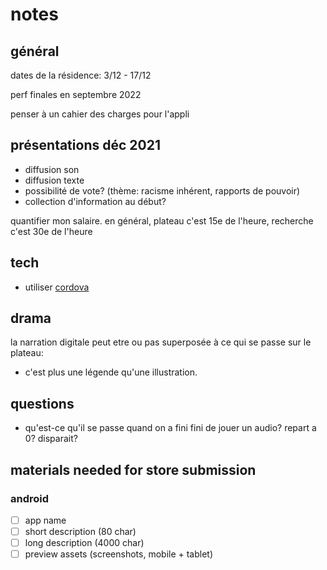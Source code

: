 # notes

## général

dates de la résidence: 3/12 - 17/12

perf finales en septembre 2022

penser à un cahier des charges pour l'appli

## présentations déc 2021

- diffusion son
- diffusion texte
- possibilité de vote? (thème: racisme inhérent, rapports de pouvoir)
- collection d'information au début?

quantifier mon salaire. en général, plateau c'est 15e de l'heure, recherche c'est 30e de l'heure

## tech

- utiliser [cordova](http://cordova.apache.org/#getstarted)

## drama

la narration digitale peut etre ou pas superposée à ce qui se passe sur le plateau:

- c'est plus une légende qu'une illustration.

## questions

- qu'est-ce qu'il se passe quand on a fini fini de jouer un audio? repart a 0? disparait?

## materials needed for store submission

### android

- [ ] app name
- [ ] short description (80 char)
- [ ] long description (4000 char)
- [ ] preview assets (screenshots, mobile + tablet)